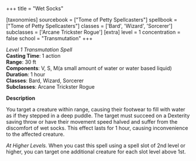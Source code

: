+++
title = "Wet Socks"

[taxonomies]
sourcebook = ["Tome of Petty Spellcasters"]
spellbook = ["Tome of Petty Spellcasters"]
classes = ['Bard', 'Wizard', 'Sorcerer']
subclasses = ['Arcane Trickster Rogue']
[extra]
level = 1
concentration = false
school = "Transmutation"
+++

*Level 1 Transmutation Spell*  
**Casting Time**: 1 action  
**Range**: 30 ft  
**Components**: V, S, M(a small amount of water or water based liquid)  
**Duration**: 1 hour  
**Classes**: Bard, Wizard, Sorcerer  
**Subclasses**: Arcane Trickster Rogue  

**Description**


You target a creature within range, causing their footwear to fill with water as if they stepped in a deep puddle. The target must succeed on a Dexterity saving throw or have their movement speed halved and suffer from the discomfort of wet socks. This effect lasts for 1 hour, causing inconvenience to the affected creature.



*At Higher Levels.* When you cast this spell using a spell slot of 2nd level or higher, you can target one additional creature for each slot level above 1st.

